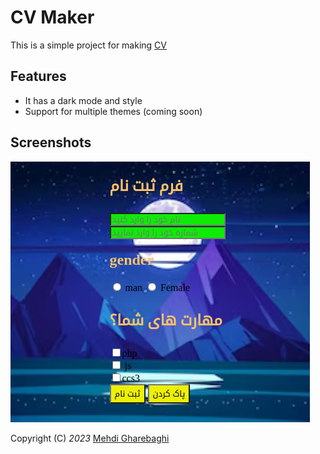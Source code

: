 # CV Maker
This is a simple project for making [CV](https://en.wikipedia.org/wiki/Curriculum_vitae)
## Features 
- It has a dark mode and style
- Support for multiple themes (coming soon)

## Screenshots
![Screenshot 1](/img/cvform.png)


Copyright (C) *2023* [Mehdi Gharebaghi](mailto:mehdisdfsdf@gmail.com) 